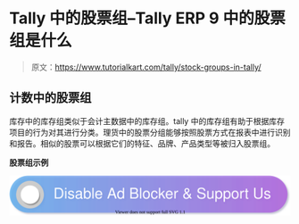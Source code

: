 # Tally 中的股票组–Tally ERP 9 中的股票组是什么

> 原文：<https://www.tutorialkart.com/tally/stock-groups-in-tally/>

## 计数中的股票组

库存中的库存组类似于会计主数据中的库存组。tally 中的库存组有助于根据库存项目的行为对其进行分类。理货中的股票分组能够按照股票方式在报表中进行识别和报告。相似的股票可以根据它们的特征、品牌、产品类型等被归入股票组。

**股票组示例**

[![](img/925da31b32d6bc3827932f6c8afb11bb.png)](https://www.tutorialkart.com/)